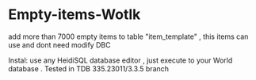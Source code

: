 # Empty-items-Wotlk
add more than 7000 empty items to table "item_template" , this items can use and dont need modify DBC 

Instal: use any HeidiSQL database editor , just execute to your World database .
Tested in TDB 335.23011/3.3.5 branch
